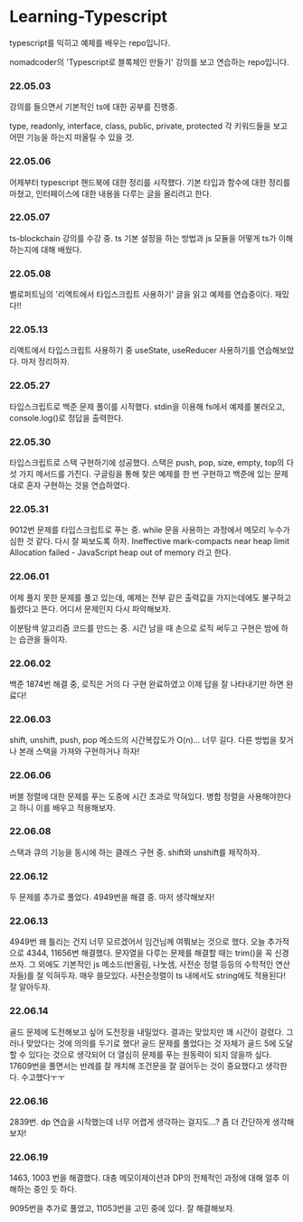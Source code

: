 # Learning-Typescript
typescript를 익히고 예제를 배우는 repo입니다.

nomadcoder의 'Typescript로 블록체인 만들기' 강의를 보고 연습하는 repo입니다.


### 22.05.03

강의를 들으면서 기본적인 ts에 대한 공부를 진행중.

type, readonly, interface, class, public, private, protected
각 키워드들을 보고 어떤 기능을 하는지 떠올릴 수 있을 것.

### 22.05.06

어제부터 typescript 핸드북에 대한 정리를 시작했다.
기본 타입과 함수에 대한 정리를 마쳤고, 인터페이스에 대한 내용을 다루는 글을 올리려고 한다.
### 22.05.07

ts-blockchain 강의를 수강 중. ts 기본 설정을 하는 방법과 js 모듈을 어떻게 ts가 이해하는지에 대해 배웠다.

### 22.05.08

벨로퍼트님의 '리액트에서 타입스크립트 사용하기' 글을 읽고 예제를 연습중이다. 재밌다!!

### 22.05.13

리액트에서 타입스크립트 사용하기 중 useState, useReducer 사용하기를 연습해보았다. 마저 정리하자.

### 22.05.27

타입스크립트로 백준 문제 풀이를 시작했다. stdin을 이용해 fs에서 예제를 불러오고, console.log()로 정답을 출력한다.

### 22.05.30

타입스크립트로 스택 구현하기에 성공했다. 스택은 push, pop, size, empty, top의 다섯 가지 메서드를 가진다. 구글링을 통해 찾은 예제를 한 번 구현하고 백준에 있는 문제대로 혼자 구현하는 것을 연습하였다.

### 22.05.31

9012번 문제를 타입스크립트로 푸는 중. while 문을 사용하는 과정에서 메모리 누수가 심한 것 같다. 다시 잘 짜보도록 하자.
Ineffective mark-compacts near heap limit Allocation failed - JavaScript heap out of memory 라고 한다. 

### 22.06.01

어제 풀지 못한 문제를 풀고 있는데, 예제는 전부 같은 출력값을 가지는데에도 불구하고 틀렸다고 뜬다.
어디서 문제인지 다시 파악해보자.

이분탐색 알고리즘 코드를 만드는 중.
시간 남을 때 손으로 로직 써두고
구현은 밤에 하는 습관을 들이자.

### 22.06.02

백준 1874번 해결 중, 로직은 거의 다 구현 완료하였고
이제 답을 잘 나타내기만 하면 완료다!

### 22.06.03

shift, unshift, push, pop 메소드의 시간복잡도가 O(n)... 너무 길다. 다른 방법을 찾거나 본래 스택을 가져와 구현하거나 하자!

### 22.06.06

버블 정렬에 대한 문제를 푸는 도중에 시간 초과로 막혀있다. 병합 정렬을 사용해야한다고 하니 이를 배우고 적용해보자.

### 22.06.08

스택과 큐의 기능을 동시에 하는 클래스 구현 중. shift와 unshift를 제작하자.

### 22.06.12

두 문제를 추가로 풀었다. 4949번을 해결 중. 마저 생각해보자!

### 22.06.13

4949번 왜 틀리는 건지 너무 모르겠어서 임건님께 여쭤보는 것으로 했다. 오늘 추가적으로 4344, 11656번 해결했다.
문자열을 다루는 문제를 해결할 때는 trim()을 꼭 신경쓰자.
그 외에도 기본적인 js 메소드(반올림, 나눗셈, 사전순 정렬 등등의 수학적인 연산자들)를 잘 익혀두자. 매우 쓸모있다.
사전순정렬이 ts 내에서도 string에도 적용된다! 잘 알아두자.

### 22.06.14

골드 문제에 도전해보고 싶어 도전장을 내밀었다. 결과는 맞았지만 꽤 시간이 걸렸다. 그러나 맞았다는 것에 의의를 두기로 했다!
골드 문제를 풀었다는 것 자체가 골드 5에 도달할 수 있다는 것으로 생각되어 더 열심히 문제를 푸는 원동력이 되지 않을까 싶다.
17609번을 풀면서는 반례를 잘 캐치해 조건문을 잘 걸어두는 것이 중요했다고 생각한다.
수고했다ㅜㅜ

### 22.06.16

2839번. dp 연습을 시작했는데 너무 어렵게 생각하는 걸지도...? 좀 더 간단하게 생각해보자!

### 22.06.19

1463, 1003 번을 해결했다. 대충 메모이제이션과 DP의 전체적인 과정에 대해 얼추 이해하는 중인 듯 하다.

9095번을 추가로 풀었고, 11053번을 고민 중에 있다. 잘 해결해보자.